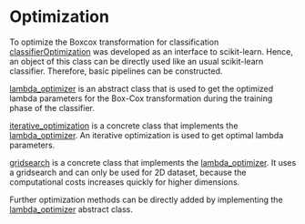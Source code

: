 # Optimization

To optimize the Boxcox transformation for classification [classifierOptimization](classifierOptimization.py)
 was developed as an interface to scikit-learn. Hence, an object of this class can be directly used like an usual scikit-learn
 classifier. Therefore, basic pipelines can be constructed.

[lambda_optimizer](lamba_optimizer.py) is an abstract class that is used to get the optimized lambda parameters 
for the Box-Cox transformation during the training phase of the classifier. 

[iterative_optimization](iterative_optimization.py) is a concrete class that implements the [lambda_optimizer](lamba_optimizer.py).
 An iterative optimization is used to get optimal lambda parameters.


[gridsearch](gridsearch2D.py) is a concrete class that implements the [lambda_optimizer](lamba_optimizer.py). 
 It uses a gridsearch and can only be used for 2D dataset, because the computational costs increases quickly for higher dimensions.

Further optimization methods can be directly added by implementing the [lambda_optimizer](lamba_optimizer.py) abstract class.